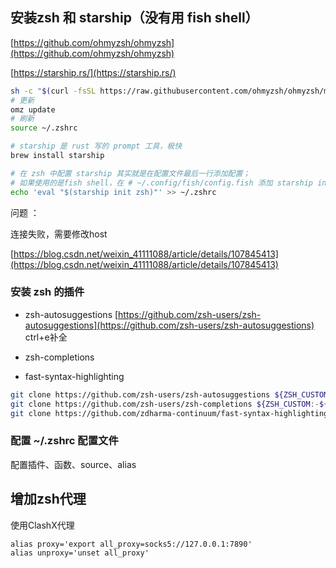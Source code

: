 ## 安装zsh 和 starship（没有用 fish shell）

[https://github.com/ohmyzsh/ohmyzsh](https://github.com/ohmyzsh/ohmyzsh)

[https://starship.rs/](https://starship.rs/)

```bash
sh -c "$(curl -fsSL https://raw.githubusercontent.com/ohmyzsh/ohmyzsh/master/tools/install.sh)"
# 更新
omz update
# 刷新
source ~/.zshrc

# starship 是 rust 写的 prompt 工具，极快
brew install starship

# 在 zsh 中配置 starship 其实就是在配置文件最后一行添加配置；
# 如果使用的是fish shell，在 # ~/.config/fish/config.fish 添加 starship init fish | source
echo 'eval "$(starship init zsh)"' >> ~/.zshrc

```


问题 ：

连接失败，需要修改host

[https://blog.csdn.net/weixin_41111088/article/details/107845413](https://blog.csdn.net/weixin_41111088/article/details/107845413)

### 安装 zsh 的插件

- zsh-autosuggestions [https://github.com/zsh-users/zsh-autosuggestions](https://github.com/zsh-users/zsh-autosuggestions) ctrl+e补全

- zsh-completions

- fast-syntax-highlighting

```bash
git clone https://github.com/zsh-users/zsh-autosuggestions ${ZSH_CUSTOM:-~/.oh-my-zsh/custom}/plugins/zsh-autosuggestions
git clone https://github.com/zsh-users/zsh-completions ${ZSH_CUSTOM:-${ZSH:-~/.oh-my-zsh}/custom}/plugins/zsh-completions
git clone https://github.com/zdharma-continuum/fast-syntax-highlighting.git ${ZSH_CUSTOM:-$HOME/.oh-my-zsh/custom}/plugins/fast-syntax-highlighting
```

### 配置 ~/.zshrc 配置文件

配置插件、函数、source、alias

## 增加zsh代理

使用ClashX代理

```text
alias proxy='export all_proxy=socks5://127.0.0.1:7890'
alias unproxy='unset all_proxy'
```
